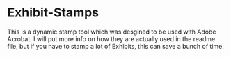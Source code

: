 # Exhibit-Stamps
This is a dynamic stamp tool which was desgined to be used with Adobe Acrobat. I will put more info on how they are actually used in the readme file, but if you have to stamp a lot of Exhibits, this can save a bunch of time.
